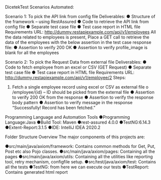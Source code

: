 DicetekTest
Scenarios Automated:

Scenario 1: To pick the API link from config file
Deliverables:
● Structure of the framework – using RestAssured
● Code to retrieve the API link from config file
● Separate test case file
● Test case report in HTML file
Requirements
URL: http://dummy.restapiexample.com/api/v1/employees
All the data related to employees is present, Place a GET call to retrieve the data of the employees
with the below assertion in the test case response file:
● Assertion to verify 200 OK
● Assertion to verify profile_image is blank for all the employees

Scenario 2: To pick the Request Data from external file
Deliverables:
● Code to fetch employee from an excel or CSV (GET Request)
● Separate test case file
● Test case report in HTML file
Requirements
URL: http://dummy.restapiexample.com/api/v1/employee/2
Steps:
1) Fetch a single employee record using excel or CSV as external file
o /employee/{id} – ID should be picked from the external file
● Assertion to verify 200 OK from the response
● Assertion to verify the response body pattern
● Assertion to verify message in the response “Successfully! Record has been fetched.”


Programming Language and Automation Tools
●Programming Language:Java
●Build Tool: Maven
●rest-assured 4.0.0
●TestNG:6.14.3
●Extent-Report:3.1.5
●IDE: IntelliJ IDEA 2020.2

Folder Structure Overview
The major components of this projects are:

●src/main/java/axiom/framework: Contains common methods for Get, Put, Post etc also Pojo classes.
●src/main/java/axiom/pages: Containing all the pages
●src/main/java/axiom/utils: Containing all the utilities like reporting tool, retry mechanism, configfile setup.
●src/test/java/axiom/test: Contains all the tests
●TestNG: from here we can execute our tests
●TestReport: Contains generated html report
